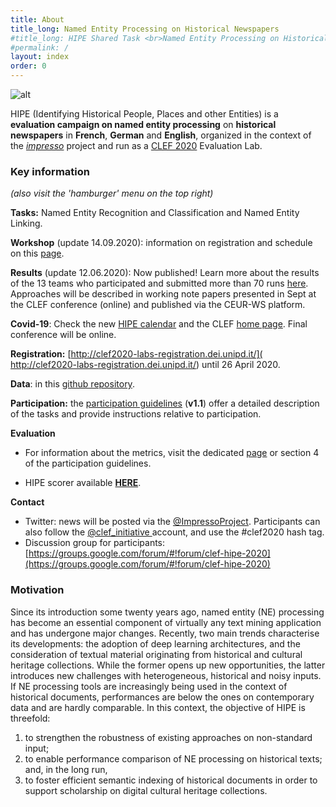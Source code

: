 ```yaml
---
title: About
title_long: Named Entity Processing on Historical Newspapers
#title_long: HIPE Shared Task <br>Named Entity Processing on Historical Newspapers
#permalink: /
layout: index
order: 0
---
```


![alt](images/pages/project-schema.jpg)

HIPE (Identifying Historical People, Places and other Entities) is a **evaluation campaign on named entity processing** on **historical newspapers** in **French**, **German** and **English**, organized in the context of the [_impresso_](http://impresso-project.ch) project and run as a [CLEF 2020](https://clef2020.clef-initiative.eu/) Evaluation Lab.

### Key information

*(also visit the 'hamburger' menu on the top right)*

**Tasks:** Named Entity Recognition and Classification and Named Entity Linking.

**Workshop** (update 14.09.2020): information on registration and schedule on this [page](/CLEF-HIPE-2020/Online-Worshop).

**Results** (update 12.06.2020): Now published! Learn more about the results of the 13 teams who participated and submitted more than 70 runs [here](https://github.com/impresso/CLEF-HIPE-2020/blob/master/evaluation-results/ranking_summary_final.md). Approaches will be described in working note papers presented in Sept at the CLEF conference (online) and published via the CEUR-WS platform.

**Covid-19**: Check the new [HIPE calendar](/CLEF-HIPE-2020/dates) and the CLEF [home page](https://clef2020.clef-initiative.eu/). Final conference will be online. 

**Registration:** [http://clef2020-labs-registration.dei.unipd.it/]( http://clef2020-labs-registration.dei.unipd.it/) until 26 April 2020.

**Data**: in this [github repository](https://github.com/impresso/CLEF-HIPE-2020/tree/master/data).

**Participation:** the [participation guidelines](https://zenodo.org/record/3677171) (**v1.1**) offer a detailed description of the tasks and provide instructions relative to participation.

**Evaluation**

- For information about the metrics, visit the dedicated [page](/CLEF-HIPE-2020/evaluation) or section 4 of the participation guidelines.

- HIPE scorer available **[HERE](https://github.com/impresso/CLEF-HIPE-2020-scorer)**.

  

**Contact**

- Twitter: news will be posted via the [@ImpressoProject](https://twitter.com/ImpressoProject/). Participants can also follow the [@clef_initiative ](https://twitter.com/clef_initiative) account, and use the #clef2020 hash tag.
- Discussion group for participants: [https://groups.google.com/forum/#!forum/clef-hipe-2020](https://groups.google.com/forum/#!forum/clef-hipe-2020)



### Motivation

Since its introduction some twenty years ago, named entity (NE) processing has become an essential component of virtually any text mining application and has undergone major changes. Recently, two main trends characterise its developments: the adoption of deep learning architectures, and the consideration of textual material originating from historical and cultural heritage collections. While the former opens up new opportunities, the latter introduces new challenges with heterogeneous, historical and noisy inputs. If NE processing tools are increasingly being used in the context of historical documents, performances are below the ones on contemporary data and are hardly comparable. In this context,  the objective of HIPE is threefold:

1. to strengthen the robustness of existing approaches on non-standard input;
2. to enable performance comparison of NE processing on historical texts;
   and, in the long run,
3. to foster efficient semantic indexing of historical documents in order to support scholarship on digital cultural heritage collections.


